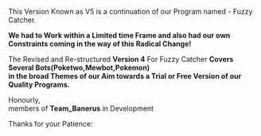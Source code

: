 This Version Known as V5 is a continuation of our Program named - Fuzzy Catcher.       

**We had to Work within a Limited time Frame and also had our own Constraints coming in the way of this Radical Change!**

The Revised and Re-structured __Version 4__ For Fuzzy Catcher __Covers Several Bots(Poketwo,Mewbot,Pokemon)__     
**in the broad Themes of our Aim towards a Trial or Free Version of our Quality Programs.**

Honourly,    
members of **Team_Banerus** in Development

Thanks for your Patience: